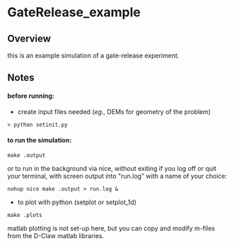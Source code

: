 # GateRelease_example

## Overview 

this is an example simulation of a gate-release experiment. 

## Notes

#### before running:

* create input files needed (*eg.,* DEMs for geometry of the problem) 

```
> python setinit.py
```

#### to run the simulation:
```
make .output
```
or to run in the background via nice, without exiting if you log off or quit your terminal, with screen output into "run.log" with a name of your choice:
```
nohup nice make .output > run.log &
```

* to plot with python (setplot or setplot_1d)
```
make .plots
```

matlab plotting is not set-up here, but you can copy and modify m-files from the D-Claw matlab libraries.


